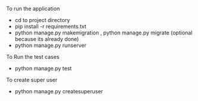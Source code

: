 To run the application
  - cd to project directory
  - pip install -r requirements.txt
  - python manage.py makemigration , python manage.py migrate (optional because its already done)
  - python manage.py runserver

To Run the test cases

  - python manage.py test


To create super user

  - python manage.py createsuperuser
